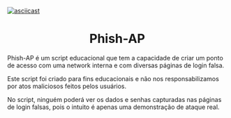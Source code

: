 
[![asciicast](https://asciinema.org/a/RL0YetCcoZJeJxFIgMWe6ilXZ.svg)](https://asciinema.org/a/RL0YetCcoZJeJxFIgMWe6ilXZ)

<h1 align="center"> Phish-AP </h1>

Phish-AP é um script educacional que tem a capacidade de criar um ponto de acesso com uma network interna e com diversas páginas de login falsa.

Este script foi criado para fins educacionais e não nos responsabilizamos por atos maliciosos feitos pelos usuários.

No script, ninguém poderá ver os dados e senhas capturadas nas páginas de login falsas, pois o intuito é apenas uma demonstração de ataque real.

